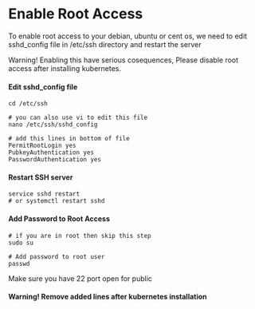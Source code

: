 # Enable Root Access

To enable root access to your debian, ubuntu or cent os, we need to edit sshd_config file in /etc/ssh directory and restart the server

Warning! Enabling this have serious cosequences, Please disable root access after installing kubernetes.

#### Edit sshd_config file

```shell
cd /etc/ssh

# you can also use vi to edit this file
nano /etc/ssh/sshd_config

# add this lines in bottom of file
PermitRootLogin yes
PubkeyAuthentication yes
PasswordAuthentication yes
```

#### Restart SSH server

```shell
service sshd restart
# or systemctl restart sshd
```

#### Add Password to Root Access

```shell
# if you are in root then skip this step
sudo su

# Add password to root user
passwd
```

Make sure you have 22 port open for public

#### Warning! Remove added lines after kubernetes installation
